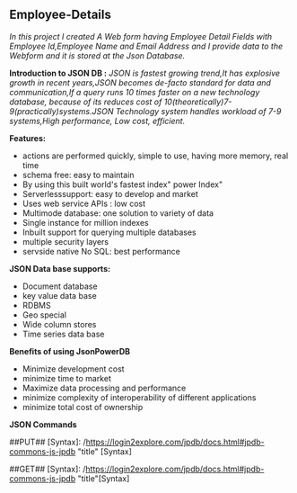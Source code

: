## **Employee-Details**
_In this project I created A Web form having Employee Detail Fields with Employee Id,Employee Name and Email Address and I provide data to the Webform and it is stored at the Json Database._

**Introduction to JSON DB :**
_JSON is fastest growing trend,It has explosive growth in recent years,JSON becomes de-facto standard for data and communication,If a query runs 10 times faster on a new technology
database, because of its reduces cost of 10(theoretically)7-9(practically)systems.JSON Technology system handles workload of 7-9 systems,High performance, Low cost, efficient._

**Features:**
 - actions are performed quickly, simple to use, having more memory, real time
- schema free: easy to maintain
- By using this built world's fastest index" power Index"
- Serverlesssupport: easy to develop and market
- Uses web service APIs : low cost
- Multimode database: one solution to variety of data
- Single instance for million indexes 
- Inbuilt support for querying multiple databases
- multiple security layers
- servside native No SQL: best performance

**JSON Data base supports:**
*	Document database
* key value data base
*	RDBMS
* Geo special
* Wide column stores
* Time series data base

**Benefits of using JsonPowerDB**
- Minimize development  cost
- minimize time to market 
- Maximize data processing and performance
- minimize complexity of interoperability of different applications
- minimize total cost of ownership

**JSON Commands**

##PUT##
[Syntax]: /https://login2explore.com/jpdb/docs.html#jpdb-commons-js-jpdb "title"
[Syntax]

##GET##
[Syntax]: /https://login2explore.com/jpdb/docs.html#jpdb-commons-js-jpdb "title"[Syntax]










